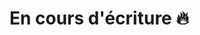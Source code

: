 <!--
date: en écriture 🔥
title: Passer un titre de développeur web / web mobile
-->
En cours d'écriture 🔥
========================